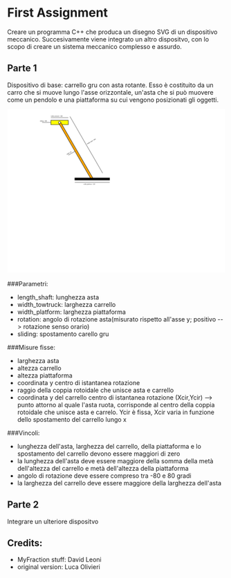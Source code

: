 
# First Assignment


Creare un programma C++ che produca un disegno SVG di un dispositivo meccanico. Succesivamente viene integrato un altro dispositvo, con lo scopo di creare un sistema meccanico complesso e assurdo.


## Parte 1

Dispositivo di base: carrello gru con asta rotante. Esso è costituito da un carro che si muove lungo l'asse orizzontale, un'asta che si può muovere come un pendolo e una piattaforma su cui vengono posizionati gli oggetti.

![](device.svg)

###Parametri: 
* length_shaft: lunghezza asta
* width_towtruck: larghezza carrello
* width_platform: larghezza piattaforma
* rotation: angolo di rotazione asta(misurato rispetto all'asse y; positivo --> rotazione senso orario)
* sliding: spostamento carello gru

###Misure fisse:
* larghezza asta
* altezza carrello
* altezza piattaforma
* coordinata y centro di istantanea rotazione
* raggio della coppia rotoidale che unisce asta e carrello
* coordinata y del carrello
centro di istantanea rotazione (Xcir,Ycir) --> punto attorno al quale l'asta ruota, corrisponde al
centro della coppia rotoidale che unisce asta e carrelo. Ycir è fissa, Xcir varia in
funzione dello spostamento del carrello lungo x

###Vincoli:
* lunghezza dell'asta, larghezza del carrello, della piattaforma e lo spostamento del carrello devono essere maggiori di zero
* la lunghezza dell'asta deve essere maggiore della somma della metà dell'altezza del carrello e metà dell'altezza della piattaforma 
* angolo di rotazione deve essere compreso tra -80 e 80 gradi
* la larghezza del carrello deve essere maggiore della larghezza dell'asta




## Parte 2

Integrare un ulteriore dispositvo








## Credits:

- MyFraction stuff: David Leoni
- original version: Luca Olivieri
